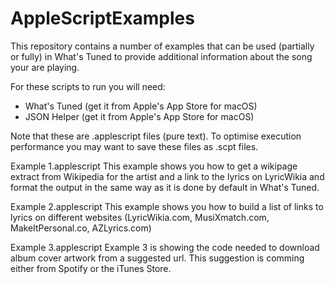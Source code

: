 # AppleScriptExamples

This repository contains a number of examples that can be used (partially or fully) in What's Tuned
to provide additional information about the song your are playing.

For these scripts to run you will need:
- What's Tuned (get it from Apple's App Store for macOS)
- JSON Helper (get it from Apple's App Store for macOS)

Note that these are .applescript files (pure text). To optimise execution performance you may want to 
save these files as .scpt files.

Example 1.applescript
This example shows you how to get a wikipage extract from Wikipedia for the artist and a link to the lyrics on LyricWikia and format the output in the same way as it is done by default in What's Tuned.

Example 2.applescript
This example shows you how to build a list of links to lyrics on different websites (LyricWikia.com, MusiXmatch.com, MakeItPersonal.co, AZLyrics.com)

Example 3.applescript
Example 3 is showing the code needed to download album cover artwork from a suggested url. This suggestion is comming either from Spotify or the iTunes Store.
